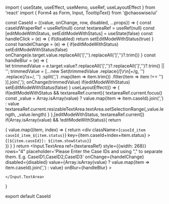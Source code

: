 import { useState, useEffect, useMemo, useRef, useLayoutEffect } from 'react'
import { Form4 as Form, Input, TooltipText} from '@chaoswise/ui'

const CaseId = ({value, onChange, row, disabled, ...props}) => {
    const caseIdWraperRef = useRef(null)
    const textareaRef = useRef(null)
    const [editModeWithStatus, setEditModeWithStatus] = useState(false)
    const handleClick = (e) => {
        if(disabled) return
        setEditModeWithStatus(true)
    }
    const handelChange = (e) => {
        if(editModeWithStatus) setEditModeWithStatus(false)
        onChange(e.target.value.replaceAll('[','').replaceAll(']','')?.trim())
    }
    const handleBlur = (e) => {  
        let trimmedValue = e.target.value?.replaceAll('[','')?.replaceAll(']','')?.trim() || '';
        trimmedValue = [...new Set(trimmedValue
            .replace(/[\r\n]+/g, '')
            .replace(/\s+/, '')
            .split(',')
            .map(item => item.trim())
            .filter(item => item !== '')
            )].join(',');
        onChange(trimmedValue)
        if(editModeWithStatus) setEditModeWithStatus(false)
    }
    useLayoutEffect(() => {
        if(editModeWithStatus && textareaRef.current){
            textareaRef.current.focus()
            const _value = Array.isArray(value) ? value.map(item => item.caseId).join(',') : value            
            textareaRef.current.resizableTextArea.textArea.setSelectionRange(_value.length, _value.length)
        }
    },[editModeWithStatus, textareaRef.current])
    if(Array.isArray(value) && !editModeWithStatus){
        return <div className='caseId_wraper ant-input' ref={caseIdWraperRef} onClick={handleClick}>
            {
                value.map((item, index) => {
                    return <div
                        className={`caseId_item caseId_item_${item.status}`} 
                        key={item.caseId+index+item.status}
                    >
                        <TooltipText width={200}>{`[${item.caseId}]: ${item.showStatus}`}</TooltipText>
                    </div>
                })
            }
            <style>{`
                .caseId_wraper{
                    min-height: 92px;
                    height: auto;
                    .caseId_item{
                        padding: 0 10px;
                        height: 23px;
                        border-radius: 15px;
                        margin-top: 5px;
                        line-height: 23px;
                        display: inline-block;
                    }
                    .caseId_item_FAILD{
                        background: #fbcfd1;
                    }
                    .caseId_item_VALID{
                        background: #abe8c8;
                    }
                }
            `}</style>
        </div>
    }
    return <Input.TextArea 
        ref={textareaRef}
        style={{width: 268}}
        rows="4" 
        placeholder='Please Enter the Case IDs and using "," to separate them. E.g. CaseID1,CaseID2,CaseID3'
        onChange={handelChange}
        disabled={disabled}
        value={Array.isArray(value) ? value.map(item => item.caseId).join(',') : value}
        onBlur={handleBlur}
    >
        
    </Input.TextArea>
}

export default CaseId
